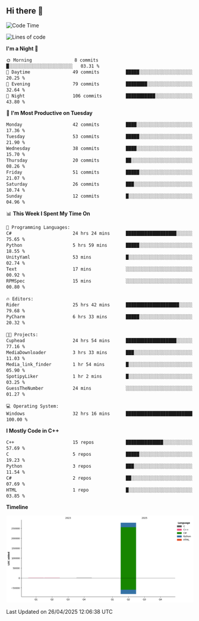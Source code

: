 ## Hi there 👋

<!--
**wxrstvrsn/wxrstvrsn** is a ✨ _special_ ✨ repository because its `README.md` (this file) appears on your GitHub profile.

Here are some ideas to get you started:

- 🔭 I’m currently working on ...
- 🌱 I’m currently learning ...
- 👯 I’m looking to collaborate on ...
- 🤔 I’m looking for help with ...
- 💬 Ask me about ...
- 📫 How to reach me: ...
- 😄 Pronouns: ...
- ⚡ Fun fact: ...
-->
<!--START_SECTION:waka-->
![Code Time](http://img.shields.io/badge/Code%20Time-60%20hrs%2031%20mins-blue)

![Lines of code](https://img.shields.io/badge/From%20Hello%20World%20I%27ve%20Written-279.3%20thousand%20lines%20of%20code-blue)

**I'm a Night 🦉** 

```text
🌞 Morning                8 commits           █░░░░░░░░░░░░░░░░░░░░░░░░   03.31 % 
🌆 Daytime                49 commits          █████░░░░░░░░░░░░░░░░░░░░   20.25 % 
🌃 Evening                79 commits          ████████░░░░░░░░░░░░░░░░░   32.64 % 
🌙 Night                  106 commits         ███████████░░░░░░░░░░░░░░   43.80 % 
```
📅 **I'm Most Productive on Tuesday** 

```text
Monday                   42 commits          ████░░░░░░░░░░░░░░░░░░░░░   17.36 % 
Tuesday                  53 commits          █████░░░░░░░░░░░░░░░░░░░░   21.90 % 
Wednesday                38 commits          ████░░░░░░░░░░░░░░░░░░░░░   15.70 % 
Thursday                 20 commits          ██░░░░░░░░░░░░░░░░░░░░░░░   08.26 % 
Friday                   51 commits          █████░░░░░░░░░░░░░░░░░░░░   21.07 % 
Saturday                 26 commits          ███░░░░░░░░░░░░░░░░░░░░░░   10.74 % 
Sunday                   12 commits          █░░░░░░░░░░░░░░░░░░░░░░░░   04.96 % 
```


📊 **This Week I Spent My Time On** 

```text
💬 Programming Languages: 
C#                       24 hrs 24 mins      ███████████████████░░░░░░   75.65 % 
Python                   5 hrs 59 mins       █████░░░░░░░░░░░░░░░░░░░░   18.55 % 
UnityYaml                53 mins             █░░░░░░░░░░░░░░░░░░░░░░░░   02.74 % 
Text                     17 mins             ░░░░░░░░░░░░░░░░░░░░░░░░░   00.92 % 
RPMSpec                  15 mins             ░░░░░░░░░░░░░░░░░░░░░░░░░   00.80 % 

🔥 Editors: 
Rider                    25 hrs 42 mins      ████████████████████░░░░░   79.68 % 
PyCharm                  6 hrs 33 mins       █████░░░░░░░░░░░░░░░░░░░░   20.32 % 

🐱‍💻 Projects: 
Cuphead                  24 hrs 54 mins      ███████████████████░░░░░░   77.16 % 
MediaDownloader          3 hrs 33 mins       ███░░░░░░░░░░░░░░░░░░░░░░   11.03 % 
Media_link_finder        1 hr 54 mins        █░░░░░░░░░░░░░░░░░░░░░░░░   05.90 % 
SpotipyLiker             1 hr 2 mins         █░░░░░░░░░░░░░░░░░░░░░░░░   03.25 % 
GuessTheNumber           24 mins             ░░░░░░░░░░░░░░░░░░░░░░░░░   01.27 % 

💻 Operating System: 
Windows                  32 hrs 16 mins      █████████████████████████   100.00 % 
```

**I Mostly Code in C++** 

```text
C++                      15 repos            ██████████████░░░░░░░░░░░   57.69 % 
C                        5 repos             █████░░░░░░░░░░░░░░░░░░░░   19.23 % 
Python                   3 repos             ███░░░░░░░░░░░░░░░░░░░░░░   11.54 % 
C#                       2 repos             ██░░░░░░░░░░░░░░░░░░░░░░░   07.69 % 
HTML                     1 repo              █░░░░░░░░░░░░░░░░░░░░░░░░   03.85 % 
```



**Timeline**

![Lines of Code chart](https://raw.githubusercontent.com/wxrstvrsn/wxrstvrsn/main/assets/bar_graph.png)


 Last Updated on 26/04/2025 12:06:38 UTC
<!--END_SECTION:waka-->
